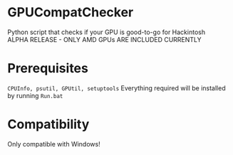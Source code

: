 # GPUCompatChecker
Python script that checks if your GPU is good-to-go for Hackintosh </br>
ALPHA RELEASE - ONLY AMD GPUs ARE INCLUDED CURRENTLY

# Prerequisites
``CPUInfo, psutil, GPUtil, setuptools``
Everything required will be installed by running ``Run.bat``

# Compatibility
Only compatible with Windows!
